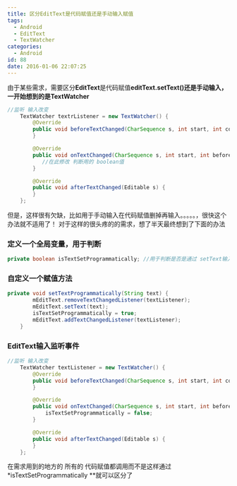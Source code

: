 ```yaml
---
title: 区分EditText是代码赋值还是手动输入赋值
tags:
  - Android
  - EditText
  - TextWatcher
categories:
  - Android
id: 88
date: 2016-01-06 22:07:25
---
```


由于某些需求，需要区分**EditText**是代码赋值**editText.setText()**还是手动输入，一开始想到的是**TextWatcher**

```java
//监听 输入改变
    TextWatcher textrListener = new TextWatcher() {
        @Override
        public void beforeTextChanged(CharSequence s, int start, int count, int after) {
        }

        @Override
        public void onTextChanged(CharSequence s, int start, int before, int count) {
           //在此修改 判断用的 boolean值
        }

        @Override
        public void afterTextChanged(Editable s) {
        }
    };
```

但是，这样很有欠缺，比如用于手动输入在代码赋值删掉再输入。。。。。，很快这个办法就不适用了！
对于这样的很头疼的的需求，想了半天最终想到了下面的办法

### 定义一个全局变量，用于判断

```java
private boolean isTextSetProgrammatically; //用于判断是否是通过 setText输入的

```
### 自定义一个赋值方法

```java
private void setTextProgrammatically(String text) {
        mEditText.removeTextChangedListener(textListener);
        mEditText.setText(text);
        isTextSetProgrammatically = true;
        mEditText.addTextChangedListener(textListener);
    }

```

### EditText输入监听事件

```java
//监听 输入改变
    TextWatcher textListener = new TextWatcher() {
        @Override
        public void beforeTextChanged(CharSequence s, int start, int count, int after) {
        }

        @Override
        public void onTextChanged(CharSequence s, int start, int before, int count) {
            isTextSetProgrammatically = false;
        }

        @Override
        public void afterTextChanged(Editable s) {
        }
    };

```

在需求用到的地方的 所有的 代码赋值都调用而不是这样通过*isTextSetProgrammatically **就可以区分了


